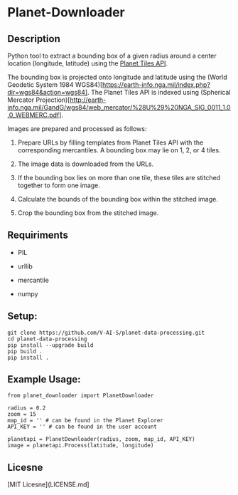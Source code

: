 # Planet-Downloader

## Description

Python tool to extract a bounding box of a given radius around a center location (longitude, latitude) using the [Planet Tiles API](https://developers.planet.com/docs/basemaps/tile-services/).

The bounding box is projected onto longitude and latitude using the (World Geodetic System 1984 WGS84)[https://earth-info.nga.mil/index.php?dir=wgs84&action=wgs84].
The Planet Tiles API is indexed using (Spherical Mercator Projection)[http://earth-info.nga.mil/GandG/wgs84/web_mercator/%28U%29%20NGA_SIG_0011_1.0.0_WEBMERC.pdf].

Images are prepared and processed as follows:

1. Prepare URLs by filling templates from Planet Tiles API with the corresponding mercantiles. A bounding box may lie on 1, 2, or 4 tiles.

2. The image data is downloaded from the URLs.

3. If the bounding box lies on more than one tile, these tiles are stitched together to form one image.

4. Calculate the bounds of the bounding box within the stitched image.

5. Crop the bounding box from the stitched image.


## Requiriments

- PIL

- urllib

- mercantile

- numpy


## Setup:

```
git clone https://github.com/V-AI-S/planet-data-processing.git
cd planet-data-processing
pip install --upgrade build
pip build .
pip install .
```

## Example Usage:

```
from planet_downloader import PlanetDownloader

radius = 0.2
zoom = 15
map_id = '' # can be found in the Planet Explorer
API_KEY = '' # can be found in the user account

planetapi = PlanetDownloader(radius, zoom, map_id, API_KEY)
image = planetapi.Process(latitude, longitude)
```

## Licesne

[MIT Licesne](LICENSE.md]